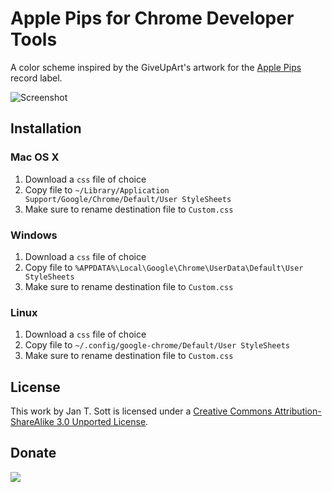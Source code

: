 # Apple Pips for Chrome Developer Tools

A color scheme inspired by the GiveUpArt's artwork for the [Apple Pips][1] record label.

![Screenshot][2]

## Installation

### Mac OS X

1. Download a `css` file of choice
2. Copy file to `~/Library/Application Support/Google/Chrome/Default/User StyleSheets`
3. Make sure to rename destination file to `Custom.css`

### Windows

1. Download a `css` file of choice
2. Copy file to `%APPDATA%\Local\Google\Chrome\UserData\Default\User StyleSheets`
3. Make sure to rename destination file to `Custom.css`

### Linux

1. Download a `css` file of choice
2. Copy file to `~/.config/google-chrome/Default/User StyleSheets`
3. Make sure to rename destination file to `Custom.css`

## License

This work by Jan T. Sott is licensed under a [Creative Commons Attribution-ShareAlike 3.0 Unported License][3].

## Donate

[<img src="https://raw.github.com/balupton/flattr-buttons/master/badge-89x18.gif" />][4]

[1]: http://www.discogs.com/label/Apple+Pips
[2]: https://raw.github.com/idleberg/ApplePips-Chrome-Developer-Tools/master/images/screenshot.png
[3]: http://creativecommons.org/licenses/by-sa/3.0/deed.en_US
[4]: https://flattr.com/submit/auto?user_id=idleberg&url=https://github.com/idleberg/ApplePips-Chrome-Developer-Tools/&title=Apple&20Pips&20Color%20Scheme&category=software
